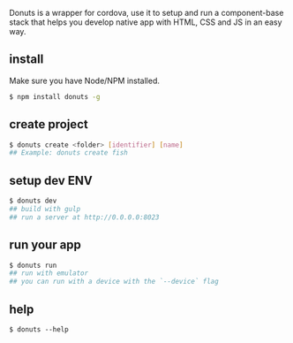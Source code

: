 Donuts is a wrapper for cordova, use it to setup and run a component-base stack that helps you develop native app with HTML, CSS and JS in an easy way.

## install

Make sure you have Node/NPM installed.

```bash
$ npm install donuts -g
```

## create project

```bash
$ donuts create <folder> [identifier] [name]
## Example: donuts create fish
```

## setup dev ENV

```bash
$ donuts dev
## build with gulp
## run a server at http://0.0.0.0:8023
```

## run your app

```bash
$ donuts run
## run with emulator
## you can run with a device with the `--device` flag
```

## help

```
$ donuts --help
```




